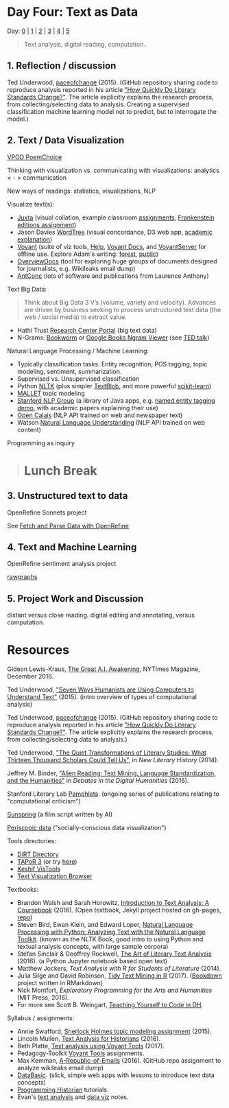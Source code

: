 # Day Four: Text as Data

Day: [0](day-0.md) | [1](day-1.md) | [2](day-2.md) | [3](day-3.md) | [4](day-4.md) | [5](day-5.md)

> Text analysis, digital reading, computation.

## 1. Reflection / discussion

Ted Underwood, [paceofchange](https://github.com/tedunderwood/paceofchange) (2015). (GitHub repository sharing code to reproduce analysis reported in his article ["How Quickly Do Literary Standards Change?"](https://figshare.com/articles/How_Quickly_Do_Literary_Standards_Change_/1418394). The article explicitly explains the research process, from collecting/selecting data to analysis. Creating a supervised classification machine learning model not to predict, but to interrogate the model.)

## 2. Text / Data Visualization

[VPOD PoemChoice](https://uidaholib.github.io/poemchoice/)

Thinking with visualization vs. communicating with visualizations: analytics < - > communication

New ways of readings: statistics, visualizations, NLP

Visualize text(s):
- [Juxta](http://juxtacommons.org/) (visual collation, example classroom [assignments](http://www.juxtasoftware.org/using-juxta-in-the-classroom-scholars-lab-presentation/), [Frankenstein editions assignment](https://mla.hcommons.org/?get_group_doc=387/1420320643-Bninski.notesforMLACommons.pdf))
- Jason Davies [WordTree](https://www.jasondavies.com/wordtree/) (visual concordance, D3 web app, [academic explanation](http://hint.fm/projects/wordtree/))
- [Voyant](http://voyant-tools.org/) (suite of viz tools, [Help](http://voyant-tools.org/docs/#!/guide/start), [Voyant Docs](http://docs.voyant-tools.org/), and [VoyantServer](https://github.com/sgsinclair/VoyantServer) for offline use. Explore Adam's writing: [forest](http://voyant-tools.org/?corpus=ad9d4fbe072d540cfc40e0ce9206c9c7&panels=cirrus,reader,trends,summary,contexts), [public](http://voyant-tools.org/?corpus=9201a8d973ae5b0fb618eda9e762d4ae&panels=cirrus,reader,trends,summary,contexts))
- [OverviewDocs](https://www.overviewdocs.com/) (tool for exploring huge groups of documents designed for journalists, e.g. Wikileaks email dump)
- [AntConc](http://www.laurenceanthony.net/software/antconc/) (lots of software and publications from Laurence Anthony)

Text Big Data: 
> Think about Big Data 3 V’s (volume, variety and velocity). Advances are driven by business seeking to process unstructured text data (the web / social media) to extract value.
- Hathi Trust [Research Center Portal](https://sharc.hathitrust.org/) (big text data)
- N-Grams: [Bookworm](http://bookworm.culturomics.org/) or [Google Books Ngram Viewer](https://books.google.com/ngrams) (see [TED talk](https://www.ted.com/talks/what_we_learned_from_5_million_books?language=en))

Natural Language Processing / Machine Learning:
- Typically classification tasks: Entity recognition, POS tagging, topic modeling, sentiment, summarization. 
- Supervised vs. Unsupervised classification
- Python [NLTK](http://www.nltk.org/) (plus simpler [TextBlob](https://textblob.readthedocs.io/en/dev/), and more powerful [scikit-learn](http://scikit-learn.org/stable/index.html))
- [MALLET](http://mallet.cs.umass.edu/index.php) topic modeling
- [Stanford NLP Group](http://nlp.stanford.edu/software/) (a library of Java apps, e.g. [named entity tagging demo](http://nlp.stanford.edu:8080/ner/), with academic papers explaining their use)
- [Open Calais](http://www.opencalais.com/) (NLP API trained on web and newspaper text)
- Watson [Natural Language Understanding](https://www.ibm.com/watson/developercloud/natural-language-understanding.html) (NLP API trained on web content)

Programming as inquiry

> # Lunch Break

## 3. Unstructured text to data

OpenRefine Sonnets project

See [Fetch and Parse Data with OpenRefine](https://github.com/evanwill/refine-lessons/blob/master/fetch-and-parse-data-with-openrefine.md)

## 4. Text and Machine Learning

OpenRefine sentiment analysis project

[rawgraphs](http://rawgraphs.io/)

## 5. Project Work and Discussion

distant versus close reading. digital editing and annotating, versus computation. 

# Resources

Gideon Lewis-Kraus, [The Great A.I. Awakening](https://www.nytimes.com/2016/12/14/magazine/the-great-ai-awakening.html), NYTimes Magazine, December 2016.

Ted Underwood, ["Seven Ways Humanists are Using Computers to Understand Text"](https://tedunderwood.com/2015/06/04/seven-ways-humanists-are-using-computers-to-understand-text/) (2015). (intro overview of types of computational analysis)

Ted Underwood, [paceofchange](https://github.com/tedunderwood/paceofchange) (2015). (GitHub repository sharing code to reproduce analysis reported in his article ["How Quickly Do Literary Standards Change?"](https://figshare.com/articles/How_Quickly_Do_Literary_Standards_Change_/1418394). The article explicitly explains the research process, from collecting/selecting data to analysis.)

Ted Underwood, ["The Quiet Transformations of Literary Studies: What Thirteen Thousand Scholars Could Tell Us"](http://hdl.handle.net/2142/49323), in *New Literary History* (2014).

Jeffrey M. Binder, ["Alien Reading: Text Mining, Language Standardization, and the Humanities"](http://dhdebates.gc.cuny.edu/debates/text/69) in *Debates in the Digital Humanities* (2016).

Stanford Literary Lab [Pamphlets](http://litlab.stanford.edu/pamphlets/). (ongoing series of publications relating to "computational criticism")

[Sunspring](https://youtu.be/LY7x2Ihqjmc) (a film script written by AI)

[Periscopic data](http://www.periscopic.com/) ("socially-conscious data visualization")

Tools directories:
- [DiRT Directory](http://dirtdirectory.org/)
- [TAPoR 3](http://tapor.ca/home) (or try [here](http://tapor-test.artsrn.ualberta.ca/home))
- [Keshif VisTools](https://keshif.me/demo/VisTools)
- [Text Visualization Browser]()

Textbooks:
- Brandon Walsh and Sarah Horowitz, [Introduction to Text Analysis: A Coursebook](http://walshbr.com/textanalysiscoursebook/) (2016). (Open textbook, Jekyll project hosted on gh-pages, [repo](https://github.com/walshbr/textanalysiscoursebook))
- Steven Bird, Ewan Klein, and Edward Loper, [Natural Language Processing with Python: Analyzing Text with the Natural Language Toolkit](http://www.nltk.org/book/). (known as the NLTK Book, good intro to using Python and textual analysis concepts, with large sample corpora)
- Stéfan Sinclair & Geoffrey Rockwell, [The Art of Literary Text Analysis](https://github.com/sgsinclair/alta/blob/master/ipynb/ArtOfLiteraryTextAnalysis.ipynb) (2016). (a Python Jupyter notebook based open text)
- Matthew Jockers, *Text Analysis with R for Students of Literature* (2014).
- Julia Silge and David Robinson, [Tidy Text Mining in R](http://tidytextmining.com/) (2017). ([Bookdown](https://bookdown.org/) project written in RMarkdown)
- Nick Montfort, *Exploratory Programming for the Arts and Humanities* (MIT Press, 2016).
- For more see Scott B. Weingart, [Teaching Yourself to Code in DH](http://scottbot.net/teaching-yourself-to-code-in-dh/).

Syllabus / assignments:
- Annie Swafford, [Sherlock Holmes topic modeling assignment](https://sherlockholmeslondondh.wordpress.com/2015/03/23/topic-modeling-assignment/) (2015).
- Lincoln Mullen, [Text Analysis for Historians](http://lincolnmullen.com/courses/text-analysis.2016/) (2016).
- Beth Platte, [Text analysis using Voyant Tools](http://blogs.reed.edu/ed-tech/2017/03/text-analysis-using-voyant-tools/) (2017).
- Pedagogy-Toolkit [Voyant Tools](http://pedagogy-toolkit.org/tools/VoyantTools.html) assignments.
- Max Kemman, [A-Republic-of-Emails](https://github.com/C2DH/A-Republic-of-Emails) (2016). (GitHub repo assignment to analyze wikileaks email dump)
- [DataBasic](https://www.databasic.io/en/). (slick, simple web apps with lessons to introduce text data concepts)
- [Programming Historian](http://programminghistorian.org/) tutorials.
- Evan's [text analysis](https://evanwill.github.io/_drafts/notes/text-analysis.html) and [data viz](https://evanwill.github.io/_drafts/notes/viz-notes.html) notes.
